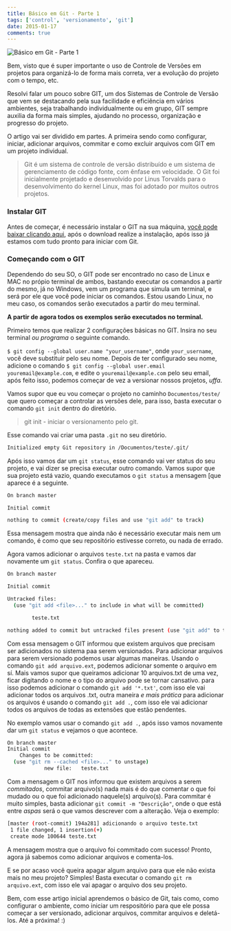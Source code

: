 ```yaml
---
title: Básico em Git - Parte 1
tags: ['control', 'versionamento', 'git']
date: 2015-01-17
comments: true
---
```


<img src="/images/posts/gitpost.jpg" alt="Básico em Git - Parte 1" title="Básico em Git - Parte 1">

Bem, visto que é super importante o uso de Controle de Versões em projetos para organizá-lo de forma mais correta, ver a evolução do projeto com o tempo, etc.
<!--more-->
 Resolvi falar um pouco sobre GIT, um dos Sistemas de Controle de Versão que vem se destacando pela sua facilidade e eficiência em vários ambientes, seja trabalhando individualmente ou em grupo, GIT sempre auxilia da forma mais simples, ajudando no processo, organização e progresso do projeto.

O artigo vai ser dividido em partes. A primeira sendo como configurar, iniciar, adicionar arquivos, commitar e como excluir arquivos com GIT em um projeto individual. 

> Git é um sistema de controle de versão distribuído e um sistema de gerenciamento de código fonte, com ênfase em velocidade. O Git foi inicialmente projetado e desenvolvido por Linus Torvalds para o desenvolvimento do kernel Linux, mas foi adotado por muitos outros projetos. 

### Instalar GIT

Antes de começar, é necessário instalar o GIT na sua máquina, [você pode baixar clicando aqui](http://git-scm.com/downloads), após o download realize a instalação, após isso já estamos com tudo pronto para iniciar com Git.

### Começando com o GIT

Dependendo do seu SO, o GIT pode ser encontrado no caso de Linux e MAC no própio terminal de ambos, bastando executar os comandos a partir do mesmo, já no Windows, vem um programa que simula um terminal, e será por ele que você pode iniciar os comandos. Estou usando Linux, no meu caso, os comandos serão executados a partir do meu terminal.

**A partir de agora todos os exemplos serão executados no terminal.**

Primeiro temos que realizar 2 configurações básicas no GIT. Insira no seu terminal *ou programa* o seguinte comando. 

`$ git config --global user.name "your_username"`, onde `your_username`, você deve substituir pelo seu nome. Depois de ter configurado seu nome, adicione o comando `$ git config --global user.email youremail@example.com`, e edite o `youremail@example.com` pelo seu email, após feito isso, podemos começar de vez a versionar nossos projetos, *uffa*.

Vamos supor que eu vou começar o projeto no caminho `Documentos/teste/` que quero começar a controlar as versões dele, para isso, basta executar o comando `git init` dentro do diretório.

> git init - iniciar o versionamento pelo git.

Esse comando vai criar uma pasta `.git` no seu diretório. 

``` bash
Initialized empty Git repository in /Documentos/teste/.git/

```

Após isso vamos dar um `git status`, esse comando vai ver status do seu projeto, e vai dizer se precisa executar outro comando. Vamos supor que sua projeto está vazio, quando executamos o `git status` a mensagem [que aparece é a seguinte. 

``` bash
On branch master

Initial commit

nothing to commit (create/copy files and use "git add" to track)
``` 

Essa mensagem mostra que ainda não é necessário executar mais nem um comando, é como que seu repositório estivesse correto, ou nada de errado. 

Agora vamos adicionar o arquivos `teste.txt` na pasta e vamos dar novamente um `git status`. Confira o que apareceu.

``` bash
On branch master

Initial commit

Untracked files:
  (use "git add <file>..." to include in what will be committed)

        teste.txt

nothing added to commit but untracked files present (use "git add" to track)

```

Com essa mensagem o GIT informou que existem arquivos que precisam ser adicionados no sistema paa serem versionados. Para adicionar arquivos para serem versionado podemos usar algumas maneiras. Usando o comando `git add arquivo.ext`, podemos adicionar somente o arquivo em sí. Mais vamos supor que queiramos adicionar 10 arquivos.txt de uma vez, ficar digitando o nome e o tipo do arquivo pode se tornar cansativo. para isso podemos adicionar o comando `git add '*.txt'`, com isso ele vai adicionar todos os arquivos .txt, outra maneira *e mais prática* para adicionar os arquivos é usando o comando `git add .`, com isso ele vai adicionar todos os arquivos de todas as extensões que estão pendentes.

No exemplo vamos usar o comando `git add .`, após isso vamos novamente dar um `git status` e vejamos o que acontece.

``` bash	
On branch master
Initial commit
	Changes to be committed:
  (use "git rm --cached <file>..." to unstage)
	        new file:   teste.txt

```

Com a mensagem o GIT nos informou que existem arquivos a serem *commitados*, commitar arquivo(s) nada mais é do que comentar o que foi mudado ou o que foi adicionado naquele(s) arquivo(s). Para commitar é muito simples, basta adicionar `git commit -m "Descrição"`, onde o que está entre *aspas* será o que vamos descrever com a alteração. Veja o exemplo: 

``` bash
[master (root-commit) 194a281] adicionando o arquivo teste.txt
 1 file changed, 1 insertion(+)
 create mode 100644 teste.txt
```

A mensagem mostra que o arquivo foi commitado com sucesso! Pronto, agora já sabemos como adicionar arquivos e comenta-los. 

E se por acaso você queira apagar algum arquivo para que ele não exista mais no meu projeto? Simples! Basta executar o comando `git rm arquivo.ext`, com isso ele vai apagar o arquivo dos seu projeto. 

Bem, com esse artigo inicial aprendemos o básico de Git, tais como, como configurar o ambiente, como iniciar um respositório para que ele possa começar a ser versionado, adicionar arquivos, commitar arquivos e deletá-los. Até a próxima! :) 



